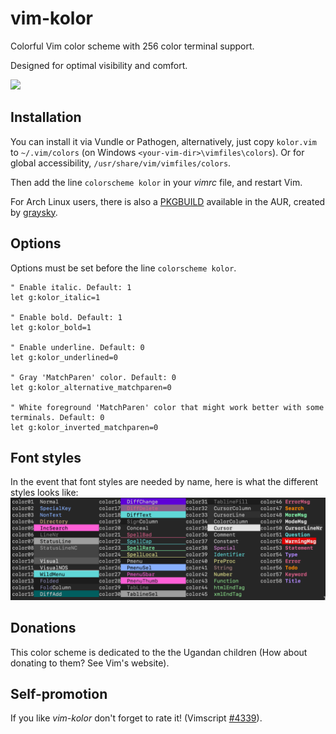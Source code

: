 # vim-kolor

Colorful Vim color scheme with 256 color terminal support.

Designed for optimal visibility and comfort.

![](https://lh5.googleusercontent.com/-z7CGCLXhTNQ/UM-4XPy52fI/AAAAAAAAAHo/iCFTSqaoapA/s852/kolor-screenshot.jpg)

## Installation

You can install it via Vundle or Pathogen, alternatively, just copy `kolor.vim` to `~/.vim/colors` (on Windows `<your-vim-dir>\vimfiles\colors`). Or for global accessibility, `/usr/share/vim/vimfiles/colors`.

Then add the line `colorscheme kolor` in your _vimrc_ file, and restart Vim.

For Arch Linux users, there is also a [PKGBUILD](https://aur.archlinux.org/packages/vim-kolor/) available in the AUR, created by [graysky](https://github.com/graysky2).

## Options

Options must be set before the line `colorscheme kolor`.

```
" Enable italic. Default: 1
let g:kolor_italic=1

" Enable bold. Default: 1
let g:kolor_bold=1

" Enable underline. Default: 0
let g:kolor_underlined=0

" Gray 'MatchParen' color. Default: 0
let g:kolor_alternative_matchparen=0

" White foreground 'MatchParen' color that might work better with some terminals. Default: 0
let g:kolor_inverted_matchparen=0
```

## Font styles
In the event that font styles are needed by name, here is what the different styles looks like:
![Font styles](font-styles.png)

## Donations

This color scheme is dedicated to the the Ugandan children (How about donating to them? See Vim's website).

## Self-promotion

If you like _vim-kolor_ don't forget to rate it! (Vimscript [#4339](http://www.vim.org/scripts/script.php?script_id=4339)).
